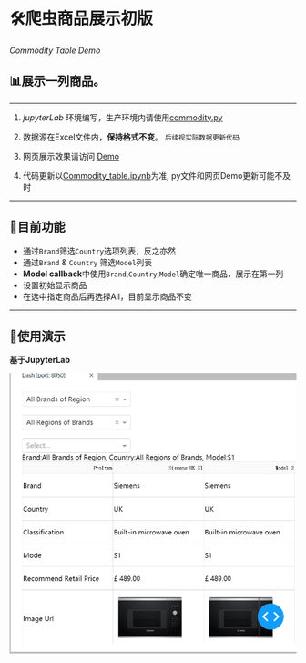 # 🛠爬虫商品展示初版
   *Commodity Table Demo*

## 📊展示一列商品。

---



1.  *jupyterLab* 环境编写，生产环境内请使用[commodity.py](https://github.com/Aureliano-Berlindia/Commodity_table/blob/master/commodity.py)

2.  数据源在Excel文件内，**保持格式不变**。 `后续视实际数据更新代码`

3.  网页展示效果请访问 [Demo](http://wberlin.cn:9999)  

4.  代码更新以[Commodity_table.ipynb](https://github.com/Aureliano-Berlindia/Commodity_table/blob/master/commodity_table.ipynb)为准, py文件和网页Demo更新可能不及时

---

## 💎目前功能

* 通过`Brand`筛选`Country`选项列表，反之亦然
* 通过`Brand` & `Country` 筛选`Model`列表
* **Model callback**中使用`Brand`,`Country`,`Model`确定唯一商品，展示在第一列
* 设置初始显示商品
* 在选中指定商品后再选择All，目前显示商品不变

---

## 👀使用演示

**基于JupyterLab**

<img src="https://raw.githubusercontent.com/Aureliano-Berlindia/Commodity_table/master/demo_gif.gif" align="center">
